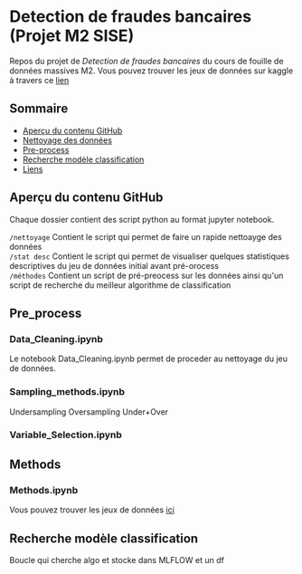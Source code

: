 # Detection de fraudes bancaires (Projet M2 SISE)

Repos du projet de *Detection de fraudes bancaires* du cours de fouille de données massives M2. 
Vous pouvez trouver les jeux de données sur kaggle à travers ce [lien](https://www.kaggle.com/axeleutarici) 


## Sommaire

 - [Aperçu du contenu GitHub](#Aperçu-du-contenu-GitHub)
 - [Nettoyage des données](#Nettoyage-des-données)
 - [Pre-process](#Pre-process)
 - [Recherche modèle classification](#Recherche-modèle-classification)
 - [Liens](#liens)

## Aperçu du contenu GitHub
Chaque dossier contient des script python au format jupyter notebook. 

`/nettoyage` Contient le script qui permet de faire un rapide nettoayge des données <br>
`/stat desc` Contient le script qui permet de visualiser quelques statistiques descriptives du jeu de données initial avant pré-orocess<br>
`/méthodes` Contient un script de pré-preocess sur les données ainsi qu'un script de recherche du meilleur algorithme de classification<br>

## Pre_process

### Data_Cleaning.ipynb
Le notebook Data_Cleaning.ipynb permet de proceder au nettoyage du jeu de données.

### Sampling_methods.ipynb
Undersampling
Oversampling
Under+Over

### Variable_Selection.ipynb

## Methods

### Methods.ipynb


Vous pouvez trouver les jeux de données [ici](https://www.kaggle.com/datasets/axeltrc/fraudes-bancaires-smotetomek10?select=Xtrain_SMOTETomek.csv) 


## Recherche modèle classification

Boucle qui cherche algo et stocke dans MLFLOW et un df

## 



